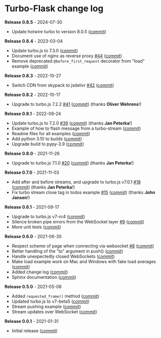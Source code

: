# Turbo-Flask change log

**Release 0.8.5** - 2024-07-30

- Update hotwire turbo to version 8.0.5 ([commit](https://github.com/miguelgrinberg/turbo-flask/commit/ec1e3f268214744030272314c1663be79fab4a4b))

**Release 0.8.4** - 2023-03-04

- Update turbo.js to 7.3.0 ([commit](https://github.com/miguelgrinberg/turbo-flask/commit/a7944a6b10852555c2882be71a4b2e209d07a630))
- Document use of nginx as reverse proxy [#44](https://github.com/miguelgrinberg/turbo-flask/issues/44) ([commit](https://github.com/miguelgrinberg/turbo-flask/commit/39407dd7a9bef74fc89f43616f516e27e3ed78fa))
- Remove deprecated `@before_first_request` decorator from "load" example ([commit](https://github.com/miguelgrinberg/turbo-flask/commit/6a24b2d93ea1da0d1c17f104131dfd901c30a24d))

**Release 0.8.3** - 2022-10-27

- Switch CDN from skypack to jsdelivr [#42](https://github.com/miguelgrinberg/turbo-flask/issues/42) ([commit](https://github.com/miguelgrinberg/turbo-flask/commit/0292e5831fb48cb32312ca5dec323fdc9c665375))

**Release 0.8.2** - 2022-10-17

- Upgrade to turbo.js 7.2.2 [#41](https://github.com/miguelgrinberg/turbo-flask/issues/41) ([commit](https://github.com/miguelgrinberg/turbo-flask/commit/2c933ae229bcbfe1782202cd425d84595fa9387b)) (thanks **Oliver Wehrens**!)

**Release 0.8.1** - 2022-09-24

- Update turbo.js to 7.2.0 [#39](https://github.com/miguelgrinberg/turbo-flask/issues/39) ([commit](https://github.com/miguelgrinberg/turbo-flask/commit/f083aba4f8fe4a190c4670b89b9113ccc2ff725f)) (thanks **Jan Peterka**!)
- Example of how to flash message from a turbo-stream ([commit](https://github.com/miguelgrinberg/turbo-flask/commit/fc6fdc255d41dbe205009fda07440f3040040662))
- Readme files for all examples ([commit](https://github.com/miguelgrinberg/turbo-flask/commit/51e42153740e64b1649cca949225322aad943129))
- Add python 3.10 to builds ([commit](https://github.com/miguelgrinberg/turbo-flask/commit/461da5f0112ba9ff96c0745a23875855fb75b306))
- Upgrade build to pypy-3.9 ([commit](https://github.com/miguelgrinberg/turbo-flask/commit/f6e2b09deba21e5d8f5c710ae9aaf0e43e634c0f))

**Release 0.8.0** - 2021-11-26

- Upgrade to turbo.js 7.1.0 [#20](https://github.com/miguelgrinberg/turbo-flask/issues/20) ([commit](https://github.com/miguelgrinberg/turbo-flask/commit/7a55661c847e04838c791b571b06bfc8f67ada81)) (thanks **Jan Peterka**!)

**Release 0.7.0** - 2021-11-03

- Add after and before streams, and upgrade to turbo.js v7.0.1 [#18](https://github.com/miguelgrinberg/turbo-flask/issues/18) ([commit](https://github.com/miguelgrinberg/turbo-flask/commit/f66fbe5637ad29c97a6e081d093e3a17067a7c42)) (thanks **Jan Peterka**!)
- Fix turbo stream close tag in todos example [#15](https://github.com/miguelgrinberg/turbo-flask/issues/15) ([commit](https://github.com/miguelgrinberg/turbo-flask/commit/60c3568ecfebfe20031faee1f2e17de257d73746)) (thanks **John Jansen**!)

**Release 0.6.1** - 2021-09-17

- Upgrade to turbo.js v7-rc4 ([commit](https://github.com/miguelgrinberg/turbo-flask/commit/5986e9c5ca55e8dac09f4840dc9aa658dd26dda1))
- Silence broken pipe errors from the WebSocket layer [#9](https://github.com/miguelgrinberg/turbo-flask/issues/9) ([commit](https://github.com/miguelgrinberg/turbo-flask/commit/00d1102ad095ecfd675b02ab7d35d69ee2448445))
- More unit tests ([commit](https://github.com/miguelgrinberg/turbo-flask/commit/1024af5285c2098f4284570caac64279a1aaa2a3))

**Release 0.6.0** - 2021-06-30

- Respect scheme of page when connecting via websocket [#8](https://github.com/miguelgrinberg/turbo-flask/issues/8) ([commit](https://github.com/miguelgrinberg/turbo-flask/commit/554ceeabed57a50a8f60b4c1c19a31c543475c87))
- Better handling of the "to" argument in push() ([commit](https://github.com/miguelgrinberg/turbo-flask/commit/ac9f18bd04c2812655831df4770ef74f61058a09))
- Handle unexpectedly closed WebSockets ([commit](https://github.com/miguelgrinberg/turbo-flask/commit/d2b59e1022a48158da45fa65c9db223c9af1e4d7))
- Make load example work on Mac and Windows with fake load averages ([commit](https://github.com/miguelgrinberg/turbo-flask/commit/02f8e8fe9edc43604d9fe1697f48c200ed5b665b))
- Added change log ([commit](https://github.com/miguelgrinberg/turbo-flask/commit/3d238c1a299ce354abde7555a6266246317d57fe))
- Sphinx documentation ([commit](https://github.com/miguelgrinberg/turbo-flask/commit/becf0e30b09fd95e2ea2be250fb38bae397db3d6))

**Release 0.5.0** - 2021-05-08

- Added `requested_frame()` method ([commit](https://github.com/miguelgrinberg/turbo-flask/commit/71deb03d91b855f84cc153f29eaf50973045e050))
- Updated turbo.js to v7-beta5 ([commit](https://github.com/miguelgrinberg/turbo-flask/commit/012948ab36fdd7ecf0714e270818dfe200d4d085))
- Stream pushing example ([commit](https://github.com/miguelgrinberg/turbo-flask/commit/2777419fecec2cbe01ed2e4f5fcb5c23ed575429))
- Stream updates over WebSocket ([commit](https://github.com/miguelgrinberg/turbo-flask/commit/7ef9c47dc1f1369751ea56200d6597f07226d5cf))

**Release 0.0.1** - 2021-01-31

- Initial release ([commit](https://github.com/miguelgrinberg/turbo-flask/commit/968bb3686dc19dbc4ab0b6c391ab964b7921a534))
